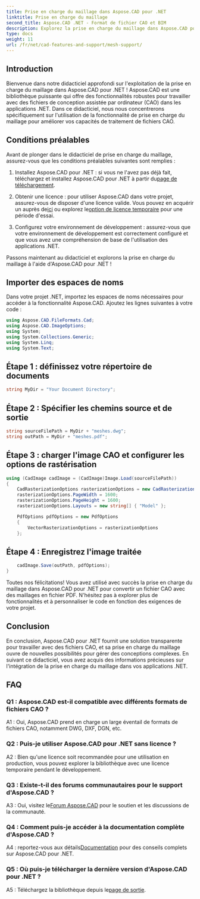 ```yaml
---
title: Prise en charge du maillage dans Aspose.CAD pour .NET
linktitle: Prise en charge du maillage
second_title: Aspose.CAD .NET - Format de fichier CAO et BIM
description: Explorez la prise en charge du maillage dans Aspose.CAD pour .NET avec notre didacticiel étape par étape. Convertissez des fichiers CAO en PDF sans effort.
type: docs
weight: 11
url: /fr/net/cad-features-and-support/mesh-support/
---
```

## Introduction

Bienvenue dans notre didacticiel approfondi sur l'exploitation de la prise en charge du maillage dans Aspose.CAD pour .NET ! Aspose.CAD est une bibliothèque puissante qui offre des fonctionnalités robustes pour travailler avec des fichiers de conception assistée par ordinateur (CAO) dans les applications .NET. Dans ce didacticiel, nous nous concentrerons spécifiquement sur l'utilisation de la fonctionnalité de prise en charge du maillage pour améliorer vos capacités de traitement de fichiers CAO.

## Conditions préalables

Avant de plonger dans le didacticiel de prise en charge du maillage, assurez-vous que les conditions préalables suivantes sont remplies :

1.  Installez Aspose.CAD pour .NET : si vous ne l'avez pas déjà fait, téléchargez et installez Aspose.CAD pour .NET à partir du[page de téléchargement](https://releases.aspose.com/cad/net/).

2.  Obtenir une licence : pour utiliser Aspose.CAD dans votre projet, assurez-vous de disposer d'une licence valide. Vous pouvez en acquérir un auprès de[ici](https://purchase.aspose.com/buy) ou explorez le[option de licence temporaire](https://purchase.aspose.com/temporary-license/) pour une période d'essai.

3. Configurez votre environnement de développement : assurez-vous que votre environnement de développement est correctement configuré et que vous avez une compréhension de base de l'utilisation des applications .NET.

Passons maintenant au didacticiel et explorons la prise en charge du maillage à l'aide d'Aspose.CAD pour .NET !

## Importer des espaces de noms

Dans votre projet .NET, importez les espaces de noms nécessaires pour accéder à la fonctionnalité Aspose.CAD. Ajoutez les lignes suivantes à votre code :

```csharp
using Aspose.CAD.FileFormats.Cad;
using Aspose.CAD.ImageOptions;
using System;
using System.Collections.Generic;
using System.Linq;
using System.Text;

```

## Étape 1 : définissez votre répertoire de documents

```csharp
string MyDir = "Your Document Directory";
```

## Étape 2 : Spécifier les chemins source et de sortie

```csharp
string sourceFilePath = MyDir + "meshes.dwg";
string outPath = MyDir + "meshes.pdf";
```

## Étape 3 : charger l'image CAO et configurer les options de rastérisation

```csharp
using (CadImage cadImage = (CadImage)Image.Load(sourceFilePath))
{
    CadRasterizationOptions rasterizationOptions = new CadRasterizationOptions();
    rasterizationOptions.PageWidth = 1600;
    rasterizationOptions.PageHeight = 1600;
    rasterizationOptions.Layouts = new string[] { "Model" };

    PdfOptions pdfOptions = new PdfOptions
    {
        VectorRasterizationOptions = rasterizationOptions
    };
```

## Étape 4 : Enregistrez l'image traitée

```csharp
    cadImage.Save(outPath, pdfOptions);
}
```

Toutes nos félicitations! Vous avez utilisé avec succès la prise en charge du maillage dans Aspose.CAD pour .NET pour convertir un fichier CAO avec des maillages en fichier PDF. N'hésitez pas à explorer plus de fonctionnalités et à personnaliser le code en fonction des exigences de votre projet.

## Conclusion

En conclusion, Aspose.CAD pour .NET fournit une solution transparente pour travailler avec des fichiers CAO, et sa prise en charge du maillage ouvre de nouvelles possibilités pour gérer des conceptions complexes. En suivant ce didacticiel, vous avez acquis des informations précieuses sur l'intégration de la prise en charge du maillage dans vos applications .NET.

## FAQ

### Q1 : Aspose.CAD est-il compatible avec différents formats de fichiers CAO ?

A1 : Oui, Aspose.CAD prend en charge un large éventail de formats de fichiers CAO, notamment DWG, DXF, DGN, etc.

### Q2 : Puis-je utiliser Aspose.CAD pour .NET sans licence ?

A2 : Bien qu'une licence soit recommandée pour une utilisation en production, vous pouvez explorer la bibliothèque avec une licence temporaire pendant le développement.

### Q3 : Existe-t-il des forums communautaires pour le support d'Aspose.CAD ?

 A3 : Oui, visitez le[Forum Aspose.CAD](https://forum.aspose.com/c/cad/19) pour le soutien et les discussions de la communauté.

### Q4 : Comment puis-je accéder à la documentation complète d'Aspose.CAD ?

 A4 : reportez-vous aux détails[Documentation](https://reference.aspose.com/cad/net/) pour des conseils complets sur Aspose.CAD pour .NET.

### Q5 : Où puis-je télécharger la dernière version d'Aspose.CAD pour .NET ?

 A5 : Téléchargez la bibliothèque depuis le[page de sortie](https://releases.aspose.com/cad/net/).